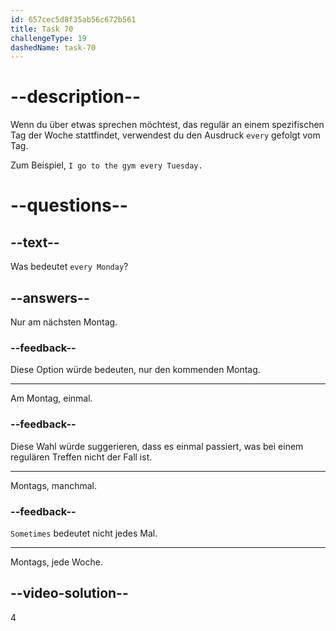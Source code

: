 ```yaml
---
id: 657cec5d8f35ab56c672b561
title: Task 70
challengeType: 19
dashedName: task-70
---
```


# --description--

Wenn du über etwas sprechen möchtest, das regulär an einem spezifischen Tag der Woche stattfindet, verwendest du den Ausdruck `every` gefolgt vom Tag.

Zum Beispiel, `I go to the gym every Tuesday.`

# --questions--

## --text--

Was bedeutet `every Monday`?

## --answers--

Nur am nächsten Montag.

### --feedback--

Diese Option würde bedeuten, nur den kommenden Montag.

---

Am Montag, einmal.

### --feedback--

Diese Wahl würde suggerieren, dass es einmal passiert, was bei einem regulären Treffen nicht der Fall ist.

---

Montags, manchmal.

### --feedback--

`Sometimes` bedeutet nicht jedes Mal.

---

Montags, jede Woche.

## --video-solution--

4
